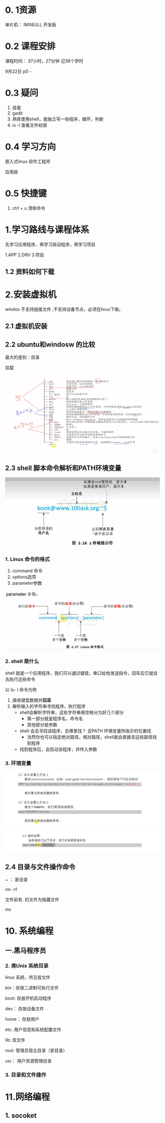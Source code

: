 

# 0. 1资源



单片机： IMX6ULL 开发板

# 0.2 课程安排

课程时间： 37小时，27分钟     记38个学时

9月22日      p0  -      

# 0.3  疑问

1. 挂载    
2. gedit
3. 熟练使用shell，能独立写一些程序，循环，判断
4.  ls -l   查看文件权限

# 0.4 学习方向

嵌入式linux 软件工程师      

 应用层  

# 0.5 快捷键

1. ctrl + u    清除命令 	





# 1.学习路线与课程体系

 先学习应用程序，再学习驱动程序，再学习项目

  1.APP   2.DRV  3.项目

##  1.2 资料如何下载

# 2.安装虚拟机



windos 不支持链接文件  ,不支持设备节点，必须在linux下做。 

## 2.1 虚拟机安装

## 2.2 ubuntu和windosw 的比较

 最大的差别：目录

挂载



![1663844908465](嵌入式linux应用开发笔记.assets/1663844908465.png)

## 2.3 shell 脚本命令解析和PATH环境变量



![1663845254262](嵌入式linux应用开发笔记.assets/1663845254262.png)





### 1. Linux 命令的格式

1. command 命令
2. options选项
3. parameter参数



![1663845302696](嵌入式linux应用开发笔记.assets/1663845302696.png)

### 2. shell 是什么

shell 就是一个应用程序，我们可以通过键盘，串口给他发送指令，回车后它就会去执行这些命令

以  ls- l 命令为例

1. 接收键盘数据并**回显**
2. 解析输入的字符串寻找程序，执行程序
   - shell会解析字符串，这些字符串用空格分为好几个部分
     - 第一部分就是程序名，命令名
     - 其他部分是参数
   - shell 会去寻找该程序，去哪里找？ 去PATH 环境变量所指示的位置找
     - 当然你也可以指定绝对路径，相对路径，shell就会直接去这些路径找到程序
   - 找到程序后，会启动该程序，并传入参数



### 3. 环境变量

![1663847128641](嵌入式linux应用开发笔记.assets/1663847128641.png)

![1663847144404](嵌入式linux应用开发笔记.assets/1663847144404.png)

## 2.4  目录与文件操作命令

 ~ ： 家目录

rm -rf    

文件前有.  的文件为隐藏文件

mv       















# 10. 系统编程

## 一.黑马程序员

### 2. 类Unix 系统目录

linux 系统，所见皆文件

bin：存放二进制可执行文件

boot: 存放开机启动程序

dev： 存放设备文件

home： 存放用户

etc:   用户信息和系统配置文件

lib: 库文件

root: 管理员宿主目录（家目录）

usr：  用户资源管理目录

### 3. 目录和文件操作











# 11.网络编程

## 1. socoket 





